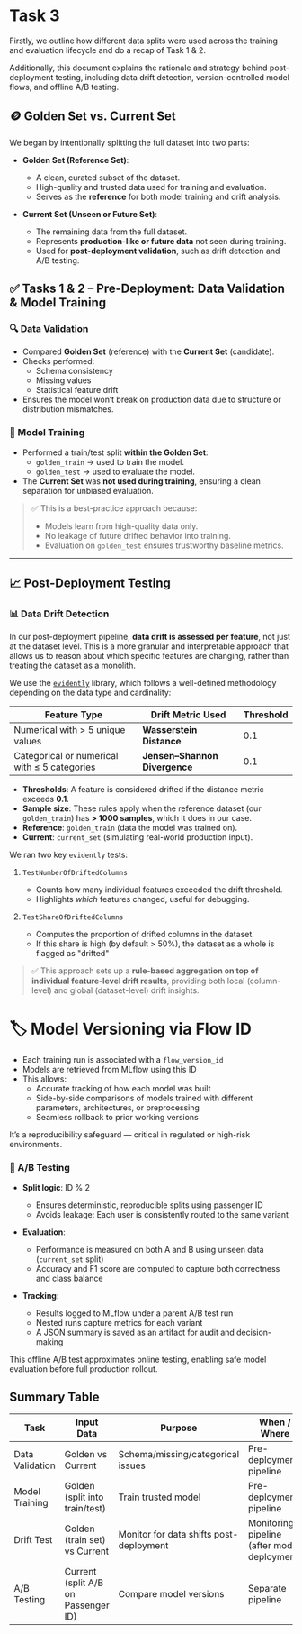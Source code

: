 # Task 3
Firstly, we outline how different data splits were used across the training and evaluation lifecycle and do a recap of Task 1 & 2.

Additionally, this document explains the rationale and strategy behind post-deployment testing, including data drift detection, version-controlled model flows, and offline A/B testing.


## 🪙 Golden Set vs. Current Set
We began by intentionally splitting the full dataset into two parts:

- **Golden Set (Reference Set)**:
    - A clean, curated subset of the dataset.
    - High-quality and trusted data used for training and evaluation.
    - Serves as the **reference** for both model training and drift analysis.

- **Current Set (Unseen or Future Set)**:
    - The remaining data from the full dataset.
    - Represents **production-like or future data** not seen during training.
    - Used for **post-deployment validation**, such as drift detection and A/B testing.

## ✅ Tasks 1 & 2 – Pre-Deployment: Data Validation & Model Training

### 🔍 Data Validation
- Compared **Golden Set** (reference) with the **Current Set** (candidate).
- Checks performed:
  - Schema consistency
  - Missing values
  - Statistical feature drift
- Ensures the model won’t break on production data due to structure or distribution mismatches.

### 🧠 Model Training
- Performed a train/test split **within the Golden Set**:
  - `golden_train` → used to train the model.
  - `golden_test` → used to evaluate the model.
- The **Current Set** was **not used during training**, ensuring a clean separation for unbiased evaluation.

> ✅ This is a best-practice approach because:
> - Models learn from high-quality data only.
> - No leakage of future drifted behavior into training.
> - Evaluation on `golden_test` ensures trustworthy baseline metrics.

---

## 📈 Post-Deployment Testing


### 📊 Data Drift Detection

In our post-deployment pipeline, **data drift is assessed per feature**, not just at the dataset level. This is a more granular and interpretable approach that allows us to reason about which specific features are changing, rather than treating the dataset as a monolith.

We use the [`evidently`](https://docs-old.evidentlyai.com/reference/data-drift-algorithm) library, which follows a well-defined methodology depending on the data type and cardinality:

| Feature Type                                | Drift Metric Used              | Threshold |
|---------------------------------------------|--------------------------------|-----------|
| Numerical with > 5 unique values             | **Wasserstein Distance**       | 0.1       |
| Categorical or numerical with ≤ 5 categories | **Jensen–Shannon Divergence**  | 0.1       |

- **Thresholds**: A feature is considered drifted if the distance metric exceeds **0.1**.
- **Sample size**: These rules apply when the reference dataset (our `golden_train`) has **> 1000 samples**, which it does in our case.
- **Reference**: `golden_train` (data the model was trained on).
- **Current**: `current_set` (simulating real-world production input).

We ran two key `evidently` tests:

1. `TestNumberOfDriftedColumns`
   - Counts how many individual features exceeded the drift threshold.
   - Highlights *which* features changed, useful for debugging.

2. `TestShareOfDriftedColumns`
   - Computes the proportion of drifted columns in the dataset.
   - If this share is high (by default > 50%), the dataset as a whole is flagged as "drifted"

> ✅ This approach sets up a **rule-based aggregation on top of individual feature-level drift results**, providing both local (column-level) and global (dataset-level) drift insights.


# 🏷️ Model Versioning via Flow ID
- Each training run is associated with a `flow_version_id`
- Models are retrieved from MLflow using this ID
- This allows:
    - Accurate tracking of how each model was built
    - Side-by-side comparisons of models trained with different parameters, architectures, or preprocessing
    - Seamless rollback to prior working versions

It’s a reproducibility safeguard — critical in regulated or high-risk environments.


### 🔁 A/B Testing
- **Split logic**: ID % 2
    - Ensures deterministic, reproducible splits using passenger ID
    - Avoids leakage: Each user is consistently routed to the same variant

- **Evaluation**:
    - Performance is measured on both A and B using unseen data (`current_set` split)
    - Accuracy and F1 score are computed to capture both correctness and class balance

- **Tracking**:
    - Results logged to MLflow under a parent A/B test run
    - Nested runs capture metrics for each variant
    - A JSON summary is saved as an artifact for audit and decision-making

This offline A/B test approximates online testing, enabling safe model evaluation before full production rollout.


## Summary Table
| Task            | Input Data                          | Purpose                                 | When / Where                                 |
| --------------- | ----------------------------------- | --------------------------------------- | -------------------------------------------- |
| Data Validation | Golden vs Current                   | Schema/missing/categorical issues       | Pre-deployment pipeline                      |
| Model Training  | Golden (split into train/test)      | Train trusted model                     | Pre-deployment pipeline                      |
| Drift Test      | Golden (train set) vs Current       | Monitor for data shifts post-deployment | Monitoring pipeline (after model deployment) |
| A/B Testing     | Current (split A/B on Passenger ID) | Compare model versions                  | Separate pipeline                            |

